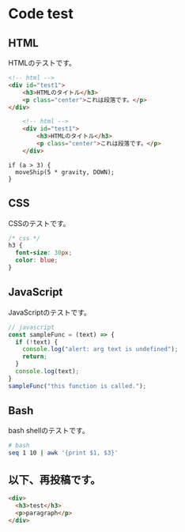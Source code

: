 # Code test

## HTML
HTMLのテストです。

```html
<!-- html -->
<div id="test1">
    <h3>HTMLのタイトル</h3>
    <p class="center">これは段落です。</p>
</div>
```

```html
    <!-- html -->
    <div id="test1">
        <h3>HTMLのタイトル</h3>
        <p class="center">これは段落です。</p>
    </div>
```

~~~~~~~
if (a > 3) {
  moveShip(5 * gravity, DOWN);
}
~~~~~~~

## CSS
CSSのテストです。

```css
/* css */
h3 {
  font-size: 30px;
  color: blue;
}
```

## JavaScript
JavaScriptのテストです。

```javascript
// javascript
const sampleFunc = (text) => {
  if (!text) {
    console.log("alert: arg text is undefined");
    return;
  }
  console.log(text);
}
sampleFunc("this function is called.");
```

## Bash
bash shellのテストです。

```bash
# bash
seq 1 10 | awk '{print $1, $3}'
```


## 以下、再投稿です。

```html
<div>
  <h3>test</h3>
  <p>paragraph</p>
</div>
```





                   
                   
                   
                   
                   
                   
                   
                   
                   
